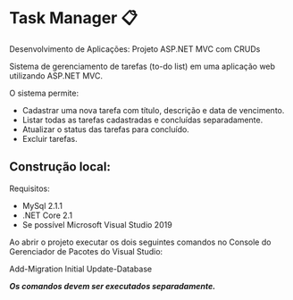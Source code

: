 # Task M️anager 📋
Desenvolvimento de Aplicações: Projeto ASP.NET MVC com CRUDs

Sistema de gerenciamento de tarefas (to-do list) em uma aplicação web utilizando ASP.NET MVC. 

O sistema permite:

 - Cadastrar uma nova tarefa com título, descrição e data de vencimento.
  - Listar todas as tarefas cadastradas e concluídas separadamente.
   - Atualizar o status das tarefas para concluído. 
   - Excluir tarefas.

## Construção local:

Requisitos:
- MySql 2.1.1
- .NET Core 2.1
- Se possível Microsoft Visual Studio 2019

Ao abrir o projeto executar os dois seguintes comandos no Console do Gerenciador de Pacotes do Visual Studio:

Add-Migration Initial
Update-Database

***Os comandos devem ser executados separadamente.***
